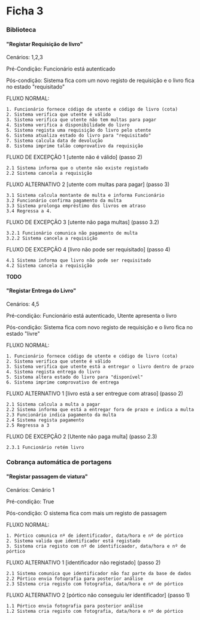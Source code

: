 # Ficha 3

### Biblioteca

#### "Registar Requisição de livro"

Cenários: 1,2,3

Pré-Condição: Funcionário está autenticado

Pós-condição: Sistema fica com um novo registo de requisição e o livro fica no estado "requisitado"

FLUXO NORMAL:

    1. Funcionário fornece código de utente e código de livro (cota)
    2. Sistema verifica que utente é válido
    3. Sistema verifica que utente não tem multas para pagar
    4. Sistema verifica a disponibilidade do livro
    5. Sistema regista uma requisição do livro pelo utente
    6. Sistema atualiza estado do livro para "requisitado"
    7. Sistema calcula data de devolução
    8. Sistema imprime talão comprovativo da requisição

FLUXO DE EXCEPÇÃO 1 [utente não é válido] (passo 2)

    2.1 Sistema informa que o utente não existe registado
    2.2 Sistema cancela a requisição

FLUXO ALTERNATIVO 2 [utente com multas para pagar] (passo 3)

    3.1 Sistema calcula montante de multa e informa Funcionário
    3.2 Funcionário confirma pagamento da multa
    3.3 Sistema prolonga empréstimo dos livros em atraso
    3.4 Regressa a 4.

FLUXO DE EXCEPÇÃO 3 [utente não paga multas] (passo 3.2)

    3.2.1 Funcionário comunica não pagamento de multa
    3.2.2 Sistema cancela a requisição

FLUXO DE EXCEPÇÃO 4 [livro não pode ser requisitado] (passo 4)

    4.1 Sistema informa que livro não pode ser requisitado
    4.2 Sistema cancela a requisição

**TODO**

#### "Registar Entrega do Livro"

Cenários: 4,5

Pré-condição: Funcionário está autenticado, Utente apresenta o livro

Pós-condição: Sistema fica com novo registo de requisição e o livro fica no estado "livre"

FLUXO NORMAL:

    1. Funcionário fornece código de utente e código de livro (cota)
    2. Sistema verifica que utente é válido
    3. Sistema verifica que utente está a entregar o livro dentro de prazo
    4. Sistema regista entrega do livro
    5. Sistema altera estado do livro para "disponível"
    6. Sistema imprime comprovativo de entrega

FLUXO ALTERNATIVO 1 [livro está a ser entregue com atraso] (passo 2)

    2.1 Sistema calcula a multa a pagar
    2.2 Sistema informa que está a entregar fora de prazo e indica a multa
    2.3 Funcionário indica pagamento da multa
    2.4 Sistema regista pagamento
    2.5 Regressa a 3

FLUXO DE EXCEPÇÃO 2 [Utente não paga multa] (passo 2.3)

    2.3.1 Funcionário retém livro

### Cobrança automática de portagens

#### "Registar passagem de viatura"

Cenários: Cenário 1

Pré-condição: True

Pós-condição: O sistema fica com mais um registo de passagem

FLUXO NORMAL:

    1. Pórtico comunica nº de identificador, data/hora e nº de pórtico
    2. Sistema valida que identificador está registado
    3. Sistema cria registo com nº de identificaador, data/hora e nº de pórtico

FLUXO ALTERNATIVO 1 [identificador não registado] (passo 2)

    2.1 Sistema comunica que identificador não faz parte da base de dados
    2.2 Pórtico envia fotografia para posterior análise
    2.3 SIstema cria registo com fotografia, data/hora e nº de pórtico

FLUXO ALTERNATIVO 2 [pórtico não conseguiu ler identificador] (passo 1)

    1.1 Pórtico envia fotografia para posterior análise
    1.2 Sistema cria registo com fotografia, data/hora e nº de pórtico

